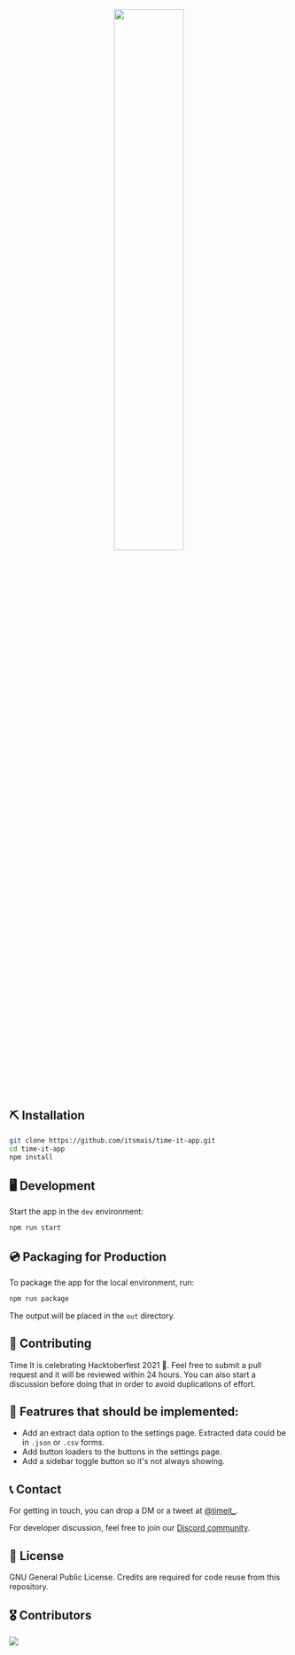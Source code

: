 <div align="center">
  <img src="./src/assets/images/logo.png" width="50%" />
</div>

## ⛏ Installation

```bash
git clone https://github.com/itsmais/time-it-app.git
cd time-it-app
npm install
```

## 🖥 Development

Start the app in the `dev` environment:

```bash
npm run start
```

## 💿 Packaging for Production

To package the app for the local environment, run:
```bash
npm run package
```  
The output will be placed in the `out` directory.

## 🤝 Contributing
Time It is celebrating Hacktoberfest 2021 🎉. Feel free to submit a pull request and it will be reviewed within 24 hours. You can also start a discussion before doing that in order to avoid duplications of effort.

## 🚀 Featrures that should be implemented:
- Add an extract data option to the settings page. Extracted data could be in `.json` or `.csv` forms.
- Add button loaders to the buttons in the settings page.
- Add a sidebar toggle button so it's not always showing.

## 📞 Contact
For getting in touch, you can drop a DM or a tweet at [@timeit_](https://twitter.com/timeit_).

For developer discussion, feel free to join our [Discord community](https://discord.gg/V3mgypaVEA).

## 📃 License
GNU General Public License. Credits are required for code reuse from this repository.

## 🎖 Contributors
<a href = "https://github.com/time-it-app/time-it-app/contributors">
  <img src = "https://contrib.rocks/image?repo=time-it-app/time-it-app"/>
</a>
